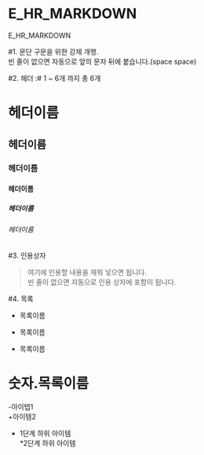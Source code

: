 # E_HR_MARKDOWN
E_HR_MARKDOWN

#1. 문단 구문을 위한 강제 개행.  
빈 줄이 없으면 자동으로 앞의 문자 뒤에 붙습니다.(space space)

#2. 헤더 :# 1 ~ 6개 까지 총 6개
# 헤더이름  
## 헤더이름  
### 헤더이름  
#### 헤더이름  
##### 헤더이름  
###### 헤더이름  

#3. 인용상자
> 여기에 인용할 내용을 채워 넣으면 됩니다.  
빈 줄이 없으면 자동으로 인용 상자에 포함이 됩니다.


#4. 목록
* 목록이름  
- 목록이름  
+ 목록이름  

# 숫자.목록이름
-아이텝1  
+아이템2  
 - 1단계 하위 아이템  
 *2단계 하위 아이템  
